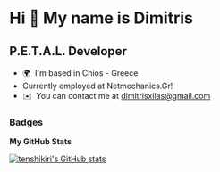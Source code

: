 Hi 👋 My name is Dimitris
=========================

P.E.T.A.L. Developer
----------------------------

* 🌍  I'm based in Chios - Greece
* Currently employed at Netmechanics.Gr!
* ✉️  You can contact me at [dimitrisxilas@gmail.com](mailto:dimitrisxilas@gmail.com)

### Badges

<b>My GitHub Stats</b>

<a href="http://www.github.com/tenshikiri"><img src="https://github-readme-stats.vercel.app/api?username=tenshikiri&show_icons=true&hide=&count_private=true&title_color=0891b2&text_color=ffffff&icon_color=0891b2&bg_color=1c1917&hide_border=true&show_icons=true" alt="tenshikiri's GitHub stats" /></a>
